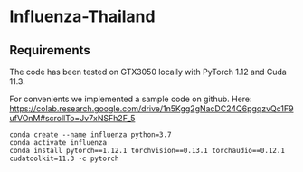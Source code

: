 # Influenza-Thailand
## Requirements
The code has been tested on GTX3050 locally with PyTorch 1.12 and Cuda 11.3.

For convenients we implemented a sample code on github. Here:
https://colab.research.google.com/drive/1n5Kgg2gNacDC24Q6pgqzvQc1F9ufVOnM#scrollTo=Jv7xNSFh2F_5



```Shell
conda create --name influenza python=3.7
conda activate influenza
conda install pytorch==1.12.1 torchvision==0.13.1 torchaudio==0.12.1 cudatoolkit=11.3 -c pytorch
```
